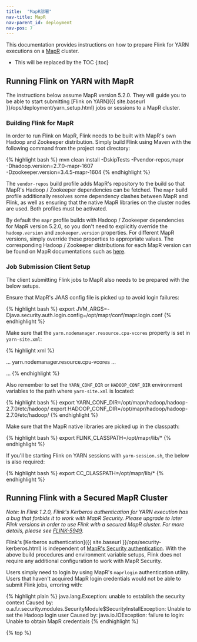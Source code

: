 ```yaml
---
title:  "MapR部署"
nav-title: MapR
nav-parent_id: deployment
nav-pos: 7
---
```

<!--
Licensed to the Apache Software Foundation (ASF) under one
or more contributor license agreements.  See the NOTICE file
distributed with this work for additional information
regarding copyright ownership.  The ASF licenses this file
to you under the Apache License, Version 2.0 (the
"License"); you may not use this file except in compliance
with the License.  You may obtain a copy of the License at

  http://www.apache.org/licenses/LICENSE-2.0

Unless required by applicable law or agreed to in writing,
software distributed under the License is distributed on an
"AS IS" BASIS, WITHOUT WARRANTIES OR CONDITIONS OF ANY
KIND, either express or implied.  See the License for the
specific language governing permissions and limitations
under the License.
-->

This documentation provides instructions on how to prepare Flink for YARN
executions on a [MapR](https://mapr.com/) cluster.

* This will be replaced by the TOC
{:toc}

## Running Flink on YARN with MapR

The instructions below assume MapR version 5.2.0. They will guide you
to be able to start submitting [Flink on YARN]({{ site.baseurl }}/ops/deployment/yarn_setup.html)
jobs or sessions to a MapR cluster.

### Building Flink for MapR

In order to run Flink on MapR, Flink needs to be built with MapR's own
Hadoop and Zookeeper distribution. Simply build Flink using Maven with
the following command from the project root directory:

{% highlight bash %}
mvn clean install -DskipTests -Pvendor-repos,mapr \
    -Dhadoop.version=2.7.0-mapr-1607 \
    -Dzookeeper.version=3.4.5-mapr-1604
{% endhighlight %}

The `vendor-repos` build profile adds MapR's repository to the build so that
MapR's Hadoop / Zookeeper dependencies can be fetched. The `mapr` build
profile additionally resolves some dependency clashes between MapR and
Flink, as well as ensuring that the native MapR libraries on the cluster
nodes are used. Both profiles must be activated.

By default the `mapr` profile builds with Hadoop / Zookeeper dependencies
for MapR version 5.2.0, so you don't need to explicitly override
the `hadoop.version` and `zookeeper.version` properties.
For different MapR versions, simply override these properties to appropriate
values. The corresponding Hadoop / Zookeeper distributions for each MapR version
can be found on MapR documentations such as
[here](http://maprdocs.mapr.com/home/DevelopmentGuide/MavenArtifacts.html).

### Job Submission Client Setup

The client submitting Flink jobs to MapR also needs to be prepared with the below setups.

Ensure that MapR's JAAS config file is picked up to avoid login failures:

{% highlight bash %}
export JVM_ARGS=-Djava.security.auth.login.config=/opt/mapr/conf/mapr.login.conf
{% endhighlight %}

Make sure that the `yarn.nodemanager.resource.cpu-vcores` property is set in `yarn-site.xml`:

{% highlight xml %}
<!-- in /opt/mapr/hadoop/hadoop-2.7.0/etc/hadoop/yarn-site.xml -->

<configuration>
...

<property>
    <name>yarn.nodemanager.resource.cpu-vcores</name>
    <value>...</value>
</property>

...
</configuration>
{% endhighlight %}

Also remember to set the `YARN_CONF_DIR` or `HADOOP_CONF_DIR` environment
variables to the path where `yarn-site.xml` is located:

{% highlight bash %}
export YARN_CONF_DIR=/opt/mapr/hadoop/hadoop-2.7.0/etc/hadoop/
export HADOOP_CONF_DIR=/opt/mapr/hadoop/hadoop-2.7.0/etc/hadoop/
{% endhighlight %}

Make sure that the MapR native libraries are picked up in the classpath:

{% highlight bash %}
export FLINK_CLASSPATH=/opt/mapr/lib/*
{% endhighlight %}

If you'll be starting Flink on YARN sessions with `yarn-session.sh`, the
below is also required:

{% highlight bash %}
export CC_CLASSPATH=/opt/mapr/lib/*
{% endhighlight %}

## Running Flink with a Secured MapR Cluster

*Note: In Flink 1.2.0, Flink's Kerberos authentication for YARN execution has
a bug that forbids it to work with MapR Security. Please upgrade to later Flink
versions in order to use Flink with a secured MapR cluster. For more details,
please see [FLINK-5949](https://issues.apache.org/jira/browse/FLINK-5949).*

Flink's [Kerberos authentication]({{ site.baseurl }}/ops/security-kerberos.html) is independent of
[MapR's Security authentication](http://maprdocs.mapr.com/home/SecurityGuide/Configuring-MapR-Security.html).
With the above build procedures and environment variable setups, Flink
does not require any additional configuration to work with MapR Security.

Users simply need to login by using MapR's `maprlogin` authentication
utility. Users that haven't acquired MapR login credentials would not be
able to submit Flink jobs, erroring with:

{% highlight plain %}
java.lang.Exception: unable to establish the security context
Caused by: o.a.f.r.security.modules.SecurityModule$SecurityInstallException: Unable to set the Hadoop login user
Caused by: java.io.IOException: failure to login: Unable to obtain MapR credentials
{% endhighlight %}

{% top %}
